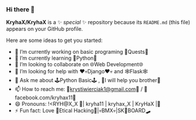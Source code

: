 ### Hi there 👋
**KryhaX/KryhaX** is a ✨ _special_ ✨ repository because its `README.md` (this file) appears on your GitHub profile.

Here are some ideas to get you started:

- 🔭 I’m currently working on basic programing 📕Quests📕
- 🌱 I’m currently learning 🐍Python🐍
- 👯 I’m looking to collaborate on 🌐Web Development🌐
- 🤔 I’m looking for help with ❤💀Django❤💀 and 🕸️Flask🕸️
- 💬 Ask me about 🕹️Python Basic🕹️ , 🦾I will help you brother🦾
- 📫 How to reach me: 📧krystiwierciak1@gmail.com📧 / 📇facebook.com/kryhax11📇
- 😄 Pronouns: !<RYH@X_X 📛| kryha11 | kryhax_X | KryHaX |📛
- ⚡ Fun fact: Love 🤖Etical Hacking🤖|💀BMX💀|SK🎱BOARD🛹

